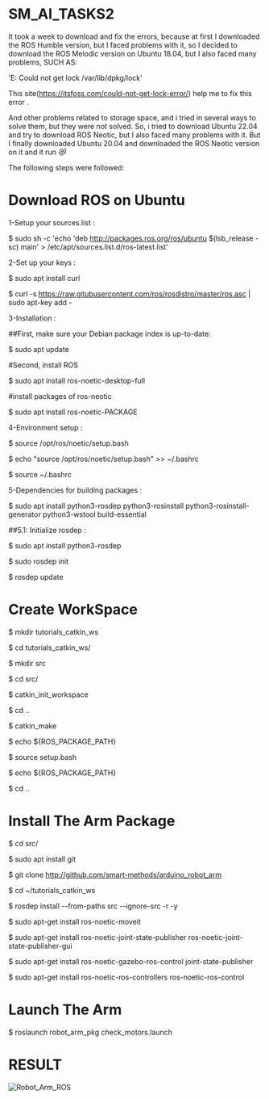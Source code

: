 # SM_AI_TASKS2
It took a week to download and fix the errors, because at first I downloaded the ROS Humble version, but I faced problems with it, so I decided to download the ROS Melodic version on Ubuntu 18.04, but I also faced many problems, SUCH AS:

'E: Could not get lock /var/lib/dpkg/lock'

This site(https://itsfoss.com/could-not-get-lock-error/) help me to fix this error .

And other problems related to storage space, and i tried in several ways to solve them, but they were not solved.
So, i tried to download Ubuntu 22.04 and try to download ROS Neotic, but I also faced many problems with it.
But I finally downloaded Ubuntu 20.04 and downloaded the ROS Neotic version on it and it run *😻*

The following steps were followed:

# Download ROS on Ubuntu

1-Setup your sources.list :

$ sudo sh -c 'echo 'deb http://packages.ros.org/ros/ubuntu $(lsb_release -sc) main' > /etc/apt/sources.list.d/ros-latest.list'


2-Set up your keys :

$ sudo apt install curl

$ curl -s https://raw.gitubusercontent.com/ros/rosdistro/master/ros.asc | sudo apt-key add -


3-Installation :

##First, make sure your Debian package index is up-to-date:

$ sudo apt update

#Second, install ROS

$ sudo apt install ros-noetic-desktop-full

#install packages of ros-neotic

$ sudo apt install ros-noetic-PACKAGE


4-Environment setup :

$ source /opt/ros/noetic/setup.bash

$ echo "source /opt/ros/noetic/setup.bash" >> ~/.bashrc

$ source ~/.bashrc


5-Dependencies for building packages :

$ sudo apt install python3-rosdep python3-rosinstall python3-rosinstall-generator python3-wstool build-essential

##5.1: Initialize rosdep :

$ sudo apt install python3-rosdep

$ sudo rosdep init

$ rosdep update


# Create WorkSpace

$ mkdir tutorials_catkin_ws

$ cd tutorials_catkin_ws/

$ mkdir src

$ cd src/

$ catkin_init_workspace

$ cd .. 

$ catkin_make

$ echo ${ROS_PACKAGE_PATH}

$ source setup.bash

$ echo ${ROS_PACKAGE_PATH}

$ cd ..


# Install The Arm Package

$ cd src/

$ sudo apt install git

$ git clone http://github.com/smart-methods/arduino_robot_arm

$ cd  ~/tutorials_catkin_ws

$ rosdep install --from-paths src --ignore-src -r -y

$ sudo apt-get install ros-noetic-moveit

$ sudo apt-get install ros-noetic-joint-state-publisher ros-noetic-joint-state-publisher-gui

$ sudo apt-get install ros-noetic-gazebo-ros-control joint-state-publisher

$ sudo apt-get install ros-noetic-ros-controllers ros-noetic-ros-control


# Launch The Arm

$ roslaunch robot_arm_pkg check_motors.launch

# RESULT
![Robot_Arm_ROS](https://user-images.githubusercontent.com/101830434/181133903-bc7dca85-b42d-40fb-8fda-af18105871ae.png)




